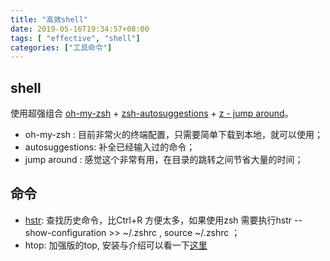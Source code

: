 ```yaml
---
title: "高效shell"
date: 2019-05-16T19:34:57+08:00
tags: [ "effective", "shell"]
categories: ["工具命令"]
---
```



## shell  

使用超强组合 [oh-my-zsh](https://ohmyz.sh/) + [zsh-autosuggestions](https://github.com/zsh-users/zsh-autosuggestions) + [z - jump around](https://github.com/rupa/z)。  
 
- oh-my-zsh : 目前非常火的终端配置，只需要简单下载到本地，就可以使用；  
- autosuggestions: 补全已经输入过的命令； 
- jump around : 感觉这个非常有用，在目录的跳转之间节省大量的时间；


## 命令 
 
* [hstr](https://github.com/dvorka/hstr): 查找历史命令，比Ctrl+R 方便太多，如果使用zsh 需要执行hstr --show-configuration >> ~/.zshrc , source ~/.zshrc ；     
* htop: 加强版的top, 安装与介绍可以看一下[这里](https://cloud.tencent.com/developer/article/1115041)